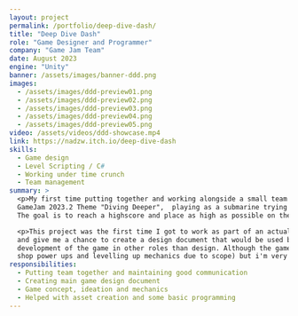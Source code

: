 ```yaml
---
layout: project
permalink: /portfolio/deep-dive-dash/
title: "Deep Dive Dash"
role: "Game Designer and Programmer"
company: "Game Jam Team"
date: August 2023
engine: "Unity"
banner: /assets/images/banner-ddd.png
images: 
  - /assets/images/ddd-preview01.png
  - /assets/images/ddd-preview02.png
  - /assets/images/ddd-preview03.png
  - /assets/images/ddd-preview04.png
  - /assets/images/ddd-preview05.png
video: /assets/videos/ddd-showcase.mp4
link: https://nadzw.itch.io/deep-dive-dash
skills:
  - Game design
  - Level Scripting / C#
  - Working under time crunch
  - Team management
summary: >
  <p>My first time putting together and working alongside a small team on a project. This was our take on Brackey's 
  GameJam 2023.2 Theme "Diving Deeper",  playing as a submarine trying to get as low as possible in the deep ocean.
  The goal is to reach a highscore and place as high as possible on the leaderboard.</p>

  <p>This project was the first time I got to work as part of an actual team and helped me improve my communications 
  and give me a chance to create a design document that would be used by others along with helping along with the 
  development of the game in other roles than design. Although the game didn't turn out exactly how we planned (stripped 
  shop power ups and levelling up mechanics due to scope) but i'm very happy with how this game turned out.</p>
responsibilities:
  - Putting team together and maintaining good communication
  - Creating main game design document
  - Game concept, ideation and mechanics
  - Helped with asset creation and some basic programming
---
```

